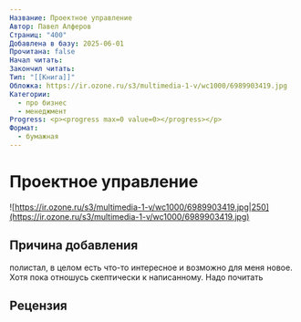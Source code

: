 ```yaml
---
Название: Проектное управление
Автор: Павел Алферов
Страниц: "400"
Добавлена в базу: 2025-06-01
Прочитана: false
Начал читать: 
Закончил читать: 
Тип: "[[Книга]]"
Обложка: https://ir.ozone.ru/s3/multimedia-1-v/wc1000/6989903419.jpg
Категории:
  - про бизнес
  - менеджмент
Progress: <p><progress max=0 value=0></progress></p>
Формат:
  - бумажная
---
```

# Проектное управление

![https://ir.ozone.ru/s3/multimedia-1-v/wc1000/6989903419.jpg|250](https://ir.ozone.ru/s3/multimedia-1-v/wc1000/6989903419.jpg)

## Причина добавления

полистал, в целом есть что-то интересное и возможно для меня новое. Хотя пока отношусь скептически к написанному. Надо почитать

## Рецензия

